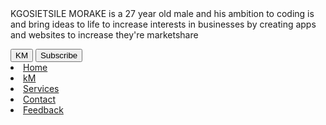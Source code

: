 
  <!DOCTYPE html>
<!-- kgosietsile Morake -->
<html lang="en" dir="ltr">
  <head>
    <meta charset="UTF-8">
    <meta name="viewport" content="width=device-width, initial-scale=1.0">
    KGOSIETSILE MORAKE is a 27 year old male and his ambition to coding is and bring ideas to life
to increase interests in businesses by creating apps and websites to increase they're marketshare </   title> 
    <link rel="stylesheet" href="style.css">
    <link rel="stylesheet" href=" "/>
   </head>
<body>
  <nav>
    <div class="menu">
      <div class="logo">
        <a href="#"></a>
      </div>
      <ul> </nav>
  <div class="img"></div>
  <div class="center">
    <div class="title"></div>
    <div class="sub_title"></div>
    <div class="btns">
      <button>KM</button>
      <button>Subscribe</button>
    </div>
  </div>
</body>
</html>    
  <li><a href="#">Home</a></li>
        <li><a href="#">kM</a></li>
        <li><a href="#">Services</a></li>
        <li><a href="#">Contact</a></li>
        <li><a href="#">Feedback</a></li>
      </ul>
    </div>
<div img="https://github.com/Kgosimorake/Kgosimorake/blob/main/Picsart_24-04-04_13-43-11-669.png">
</div>
